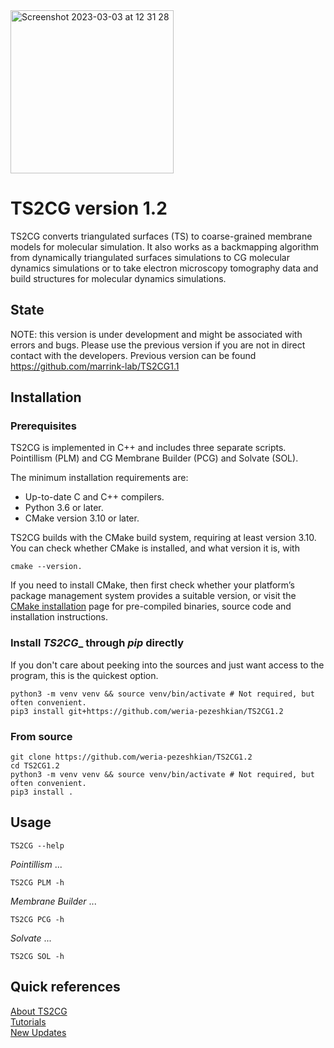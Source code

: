 <img width="261" alt="Screenshot 2023-03-03 at 12 31 28" src="https://user-images.githubusercontent.com/47776510/222710874-316a7a7a-5401-4e1c-8082-e786fbb5f206.png">

# TS2CG version 1.2

TS2CG converts triangulated surfaces (TS) to coarse-grained membrane models for molecular
simulation.
It also works as a backmapping algorithm from dynamically triangulated surfaces simulations to CG molecular dynamics simulations or
to take electron microscopy tomography data and build structures for molecular dynamics simulations.

## State

NOTE: this version is under development and might be associated with errors and bugs.
Please use the previous version if you are not in direct contact with the developers.
Previous version can be found
https://github.com/marrink-lab/TS2CG1.1

## Installation

### Prerequisites

TS2CG is implemented in C++ and includes three separate scripts. Pointillism (PLM) and CG Membrane
Builder (PCG) and Solvate (SOL).

The minimum installation requirements are:
- Up-to-date C and C++ compilers.
- Python 3.6 or later.
- CMake version 3.10 or later.

TS2CG builds with the CMake build system, requiring at least version 3.10. You can check whether
CMake is installed, and what version it is, with

```console
cmake --version.
```

If you need to install CMake, then first check whether your platform’s package management system
provides a suitable version, or visit the [CMake installation](https://cmake.org/resources/) page
for pre-compiled binaries, source code and installation instructions.

### Install _TS2CG__ through _pip_ directly

If you don't care about peeking into the sources and just want access to the
program, this is the quickest option.

```console
python3 -m venv venv && source venv/bin/activate # Not required, but often convenient.
pip3 install git+https://github.com/weria-pezeshkian/TS2CG1.2
```

### From source

```console
git clone https://github.com/weria-pezeshkian/TS2CG1.2
cd TS2CG1.2
python3 -m venv venv && source venv/bin/activate # Not required, but often convenient.
pip3 install .
```

## Usage

```console
TS2CG --help
```

*Pointillism*
...
```console
TS2CG PLM -h
```

*Membrane Builder*
...
```console
TS2CG PCG -h
```
*Solvate*
...
```console
TS2CG SOL -h
```

## Quick references
[About TS2CG](https://github.com/weria-pezeshkian/TS2CG1.2/wiki/About-TS2CG) \
[Tutorials](http://cgmartini.nl/index.php/2021-martini-online-workshop/tutorials/558-9-ts2cg) \
[New Updates](https://github.com/weria-pezeshkian/TS2CG1.2/wiki/Updates-of-this-version)

